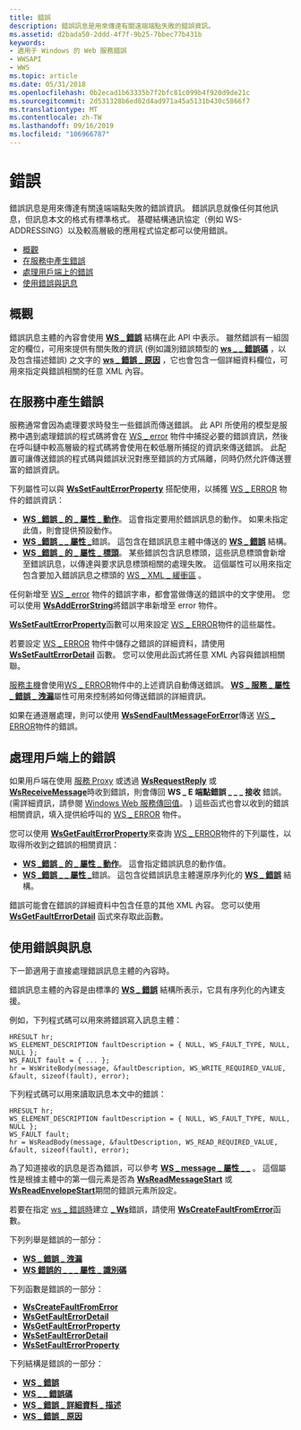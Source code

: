 ```yaml
---
title: 錯誤
description: 錯誤訊息是用來傳達有關遠端端點失敗的錯誤資訊。
ms.assetid: d2bada50-2ddd-4f7f-9b25-7bbec77b431b
keywords:
- 適用于 Windows 的 Web 服務錯誤
- WWSAPI
- WWS
ms.topic: article
ms.date: 05/31/2018
ms.openlocfilehash: 0b2ecad1b63335b7f2bfc81c099b4f920d9de21c
ms.sourcegitcommit: 2d531328b6ed82d4ad971a45a5131b430c5866f7
ms.translationtype: MT
ms.contentlocale: zh-TW
ms.lasthandoff: 09/16/2019
ms.locfileid: "106966787"
---
```

# <a name="faults"></a>錯誤

錯誤訊息是用來傳達有關遠端端點失敗的錯誤資訊。 錯誤訊息就像任何其他訊息，但訊息本文的格式有標準格式。 基礎結構通訊協定（例如 WS-ADDRESSING）以及較高層級的應用程式協定都可以使用錯誤。

-   [概觀](#overview)
-   [在服務中產生錯誤](#generating-faults-in-a-service)
-   [處理用戶端上的錯誤](#handling-faults-on-a-client)
-   [使用錯誤與訊息](#using-faults-with-messages)

## <a name="overview"></a>概觀

錯誤訊息主體的內容會使用 [**WS \_ 錯誤**](/windows/desktop/api/WebServices/ns-webservices-ws_fault) 結構在此 API 中表示。 雖然錯誤有一組固定的欄位，可用來提供有關失敗的資訊 (例如識別錯誤類型的 [**ws \_ \_ 錯誤碼**](/windows/desktop/api/WebServices/ns-webservices-ws_fault_code) ，以及包含描述錯誤) 之文字的 [**ws \_ 錯誤 \_ 原因**](/windows/desktop/api/WebServices/ns-webservices-ws_fault_reason) ，它也會包含一個詳細資料欄位，可用來指定與錯誤相關的任意 XML 內容。

## <a name="generating-faults-in-a-service"></a>在服務中產生錯誤

服務通常會因為處理要求時發生一些錯誤而傳送錯誤。 此 API 所使用的模型是服務中遇到處理錯誤的程式碼將會在 [WS \_ error](ws-error.md) 物件中捕捉必要的錯誤資訊，然後在呼叫鏈中較高層級的程式碼將會使用在較低層所捕捉的資訊來傳送錯誤。 此配置可讓傳送錯誤的程式碼與錯誤狀況對應至錯誤的方式隔離，同時仍然允許傳送豐富的錯誤資訊。

下列屬性可以與 [**WsSetFaultErrorProperty**](/windows/desktop/api/WebServices/nf-webservices-wssetfaulterrorproperty) 搭配使用，以捕獲 [WS \_ ERROR](ws-error.md) 物件的錯誤資訊：

-   [**WS \_錯誤 \_ 的 \_ 屬性 \_ 動作**](/windows/desktop/api/WebServices/ne-webservices-ws_fault_error_property_id)。 這會指定要用於錯誤訊息的動作。 如果未指定此值，則會提供預設動作。
-   [**WS \_錯誤 \_ \_ 屬性 \_**](/windows/desktop/api/WebServices/ne-webservices-ws_fault_error_property_id)錯誤。 這包含在錯誤訊息主體中傳送的 [**WS \_ 錯誤**](/windows/desktop/api/WebServices/ns-webservices-ws_fault) 結構。
-   [**WS \_錯誤 \_ 的 \_ 屬性 \_ 標頭**](/windows/desktop/api/WebServices/ne-webservices-ws_fault_error_property_id)。 某些錯誤包含訊息標頭，這些訊息標頭會新增至錯誤訊息，以傳達與要求訊息標頭相關的處理失敗。 這個屬性可以用來指定包含要加入錯誤訊息之標頭的 [WS \_ XML \_ 緩衝區](ws-xml-buffer.md) 。

任何新增至 [WS \_ error](ws-error.md) 物件的錯誤字串，都會當做傳送的錯誤中的文字使用。 您可以使用 [**WsAddErrorString**](/windows/desktop/api/WebServices/nf-webservices-wsadderrorstring)將錯誤字串新增至 error 物件。

[**WsSetFaultErrorProperty**](/windows/desktop/api/WebServices/nf-webservices-wssetfaulterrorproperty)函數可以用來設定 [WS \_ ERROR](ws-error.md)物件的這些屬性。

若要設定 [WS \_ ERROR](ws-error.md) 物件中儲存之錯誤的詳細資料，請使用 [**WsSetFaultErrorDetail**](/windows/desktop/api/WebServices/nf-webservices-wssetfaulterrordetail) 函數。 您可以使用此函式將任意 XML 內容與錯誤相關聯。

[服務主機](service-host.md)會使用[WS \_ ERROR](ws-error.md)物件中的上述資訊自動傳送錯誤。 [**WS \_ 服務 \_ 屬性 \_ 錯誤 \_ 洩漏**](/windows/desktop/api/WebServices/ne-webservices-ws_service_property_id)屬性可用來控制將如何傳送錯誤的詳細資訊。

如果在通道層處理，則可以使用 [**WsSendFaultMessageForError**](/windows/desktop/api/WebServices/nf-webservices-wssendfaultmessageforerror)傳送 [WS \_ ERROR](ws-error.md)物件的錯誤。

## <a name="handling-faults-on-a-client"></a>處理用戶端上的錯誤

如果用戶端在使用 [服務 Proxy](service-proxy.md) 或透過 [**WsRequestReply**](/windows/desktop/api/WebServices/nf-webservices-wsrequestreply) 或 [**WsReceiveMessage**](/windows/desktop/api/WebServices/nf-webservices-wsreceivemessage)時收到錯誤，則會傳回 **WS \_ E 端點錯誤 \_ \_ \_ 接收** 錯誤。  (需詳細資訊，請參閱 [Windows Web 服務傳回值](windows-web-services-return-values.md)。 ) 這些函式也會以收到的錯誤相關資訊，填入提供給呼叫的 [WS \_ ERROR](ws-error.md) 物件。

您可以使用 [**WsGetFaultErrorProperty**](/windows/desktop/api/WebServices/nf-webservices-wsgetfaulterrorproperty)來查詢 [WS \_ ERROR](ws-error.md)物件的下列屬性，以取得所收到之錯誤的相關資訊：

-   [**WS \_錯誤 \_ 的 \_ 屬性 \_ 動作**](/windows/desktop/api/WebServices/ne-webservices-ws_fault_error_property_id)。 這會指定錯誤訊息的動作值。
-   [**WS \_錯誤 \_ \_ 屬性 \_**](/windows/desktop/api/WebServices/ne-webservices-ws_fault_error_property_id)錯誤。 這包含從錯誤訊息主體還原序列化的 [**WS \_ 錯誤**](/windows/desktop/api/WebServices/ns-webservices-ws_fault) 結構。

錯誤可能會在錯誤的詳細資料中包含任意的其他 XML 內容。 您可以使用 [**WsGetFaultErrorDetail**](/windows/desktop/api/WebServices/nf-webservices-wsgetfaulterrordetail) 函式來存取此函數。

## <a name="using-faults-with-messages"></a>使用錯誤與訊息

下一節適用于直接處理錯誤訊息主體的內容時。

錯誤訊息主體的內容是由標準的 [**WS \_ 錯誤**](/windows/desktop/api/WebServices/ns-webservices-ws_fault) 結構所表示，它具有序列化的內建支援。

例如，下列程式碼可以用來將錯誤寫入訊息主體：

``` syntax
HRESULT hr;
WS_ELEMENT_DESCRIPTION faultDescription = { NULL, WS_FAULT_TYPE, NULL, NULL };
WS_FAULT fault = { ... };
hr = WsWriteBody(message, &faultDescription, WS_WRITE_REQUIRED_VALUE, &fault, sizeof(fault), error);
```

下列程式碼可以用來讀取訊息本文中的錯誤：

``` syntax
HRESULT hr;
WS_ELEMENT_DESCRIPTION faultDescription = { NULL, WS_FAULT_TYPE, NULL, NULL };
WS_FAULT fault;
hr = WsReadBody(message, &faultDescription, WS_READ_REQUIRED_VALUE, &fault, sizeof(fault), error);
```

為了知道接收的訊息是否為錯誤，可以參考 [**WS \_ message \_ 屬性 \_ \_**](/windows/desktop/api/WebServices/ne-webservices-ws_message_property_id) 。 這個屬性是根據主體中的第一個元素是否為 [**WsReadMessageStart**](/windows/desktop/api/WebServices/nf-webservices-wsreadmessagestart) 或 [**WsReadEnvelopeStart**](/windows/desktop/api/WebServices/nf-webservices-wsreadenvelopestart)期間的錯誤元素所設定。

若要在指定 [ws \_ 錯誤時](ws-error.md)建立 [**\_ Ws**](/windows/desktop/api/WebServices/ns-webservices-ws_fault)錯誤，請使用 [**WsCreateFaultFromError**](/windows/desktop/api/WebServices/nf-webservices-wscreatefaultfromerror)函數。

下列列舉是錯誤的一部分：

-   [**WS \_ 錯誤 \_ 洩漏**](/windows/desktop/api/WebServices/ne-webservices-ws_fault_disclosure)
-   [**WS 錯誤的 \_ \_ \_ 屬性 \_ 識別碼**](/windows/desktop/api/WebServices/ne-webservices-ws_fault_error_property_id)

下列函數是錯誤的一部分：

-   [**WsCreateFaultFromError**](/windows/desktop/api/WebServices/nf-webservices-wscreatefaultfromerror)
-   [**WsGetFaultErrorDetail**](/windows/desktop/api/WebServices/nf-webservices-wsgetfaulterrordetail)
-   [**WsGetFaultErrorProperty**](/windows/desktop/api/WebServices/nf-webservices-wsgetfaulterrorproperty)
-   [**WsSetFaultErrorDetail**](/windows/desktop/api/WebServices/nf-webservices-wssetfaulterrordetail)
-   [**WsSetFaultErrorProperty**](/windows/desktop/api/WebServices/nf-webservices-wssetfaulterrorproperty)

下列結構是錯誤的一部分：

-   [**WS \_ 錯誤**](/windows/desktop/api/WebServices/ns-webservices-ws_fault)
-   [**WS \_ \_ 錯誤碼**](/windows/desktop/api/WebServices/ns-webservices-ws_fault_code)
-   [**WS \_ 錯誤 \_ 詳細資料 \_ 描述**](/windows/desktop/api/WebServices/ns-webservices-ws_fault_detail_description)
-   [**WS \_ 錯誤 \_ 原因**](/windows/desktop/api/WebServices/ns-webservices-ws_fault_reason)

 

 




